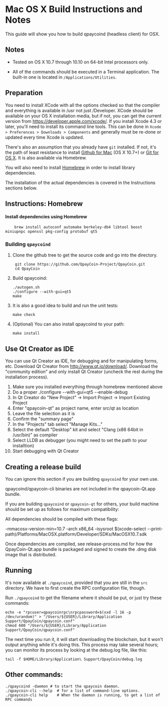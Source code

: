 Mac OS X Build Instructions and Notes
====================================
This guide will show you how to build qpaycoind (headless client) for OSX.

Notes
-----

* Tested on OS X 10.7 through 10.10 on 64-bit Intel processors only.

* All of the commands should be executed in a Terminal application. The
built-in one is located in `/Applications/Utilities`.

Preparation
-----------

You need to install XCode with all the options checked so that the compiler
and everything is available in /usr not just /Developer. XCode should be
available on your OS X installation media, but if not, you can get the
current version from https://developer.apple.com/xcode/. If you install
Xcode 4.3 or later, you'll need to install its command line tools. This can
be done in `Xcode > Preferences > Downloads > Components` and generally must
be re-done or updated every time Xcode is updated.

There's also an assumption that you already have `git` installed. If
not, it's the path of least resistance to install [Github for Mac](https://mac.github.com/)
(OS X 10.7+) or
[Git for OS X](https://code.google.com/p/git-osx-installer/). It is also
available via Homebrew.

You will also need to install [Homebrew](http://brew.sh) in order to install library
dependencies.

The installation of the actual dependencies is covered in the Instructions
sections below.

Instructions: Homebrew
----------------------

#### Install dependencies using Homebrew

        brew install autoconf automake berkeley-db4 libtool boost miniupnpc openssl pkg-config protobuf qt5

### Building `qpaycoind`

1. Clone the github tree to get the source code and go into the directory.

        git clone https://github.com/QpayCoin-Project/QpayCoin.git
        cd QpayCoin

2.  Build qpaycoind:

        ./autogen.sh
        ./configure --with-gui=qt5
        make

3.  It is also a good idea to build and run the unit tests:

        make check

4.  (Optional) You can also install qpaycoind to your path:

        make install

Use Qt Creator as IDE
------------------------
You can use Qt Creator as IDE, for debugging and for manipulating forms, etc.
Download Qt Creator from http://www.qt.io/download/. Download the "community edition" and only install Qt Creator (uncheck the rest during the installation process).

1. Make sure you installed everything through homebrew mentioned above
2. Do a proper ./configure --with-gui=qt5 --enable-debug
3. In Qt Creator do "New Project" -> Import Project -> Import Existing Project
4. Enter "qpaycoin-qt" as project name, enter src/qt as location
5. Leave the file selection as it is
6. Confirm the "summary page"
7. In the "Projects" tab select "Manage Kits..."
8. Select the default "Desktop" kit and select "Clang (x86 64bit in /usr/bin)" as compiler
9. Select LLDB as debugger (you might need to set the path to your installtion)
10. Start debugging with Qt Creator

Creating a release build
------------------------
You can ignore this section if you are building `qpaycoind` for your own use.

qpaycoind/qpaycoin-cli binaries are not included in the qpaycoin-Qt.app bundle.

If you are building `qpaycoind` or `qpaycoin-qt` for others, your build machine should be set up
as follows for maximum compatibility:

All dependencies should be compiled with these flags:

 -mmacosx-version-min=10.7
 -arch x86_64
 -isysroot $(xcode-select --print-path)/Platforms/MacOSX.platform/Developer/SDKs/MacOSX10.7.sdk

Once dependencies are compiled, see release-process.md for how the QpayCoin-Qt.app
bundle is packaged and signed to create the .dmg disk image that is distributed.

Running
-------

It's now available at `./qpaycoind`, provided that you are still in the `src`
directory. We have to first create the RPC configuration file, though.

Run `./qpaycoind` to get the filename where it should be put, or just try these
commands:

    echo -e "rpcuser=qpaycoinrpc\nrpcpassword=$(xxd -l 16 -p /dev/urandom)" > "/Users/${USER}/Library/Application Support/QpayCoin/qpaycoin.conf"
    chmod 600 "/Users/${USER}/Library/Application Support/QpayCoin/qpaycoin.conf"

The next time you run it, it will start downloading the blockchain, but it won't
output anything while it's doing this. This process may take several hours;
you can monitor its process by looking at the debug.log file, like this:

    tail -f $HOME/Library/Application\ Support/QpayCoin/debug.log

Other commands:
-------

    ./qpaycoind -daemon # to start the qpaycoin daemon.
    ./qpaycoin-cli --help  # for a list of command-line options.
    ./qpaycoin-cli help    # When the daemon is running, to get a list of RPC commands
